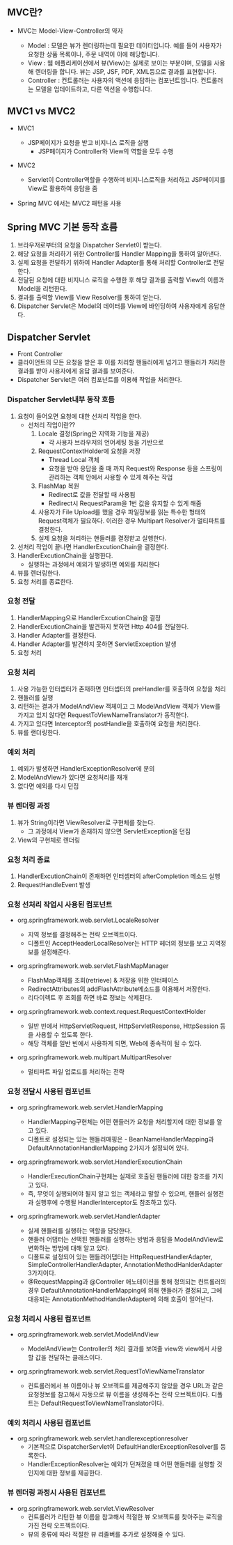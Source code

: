 ## MVC란?

- MVC는 Model-View-Controller의 약자

    - Model : 모델은 뷰가 렌더링하는데 필요한 데이터입니다. 예를 들어 사용자가 요청한 상품 목록이나, 주문 내역이 이에 해당합니다.
    - View : 웹 애플리케이션에서 뷰(View)는 실제로 보이는 부분이며, 모델을 사용해 렌더링을 합니다. 뷰는 JSP, JSF, PDF, XML등으로 결과를 표현합니다.
    - Controller : 컨트롤러는 사용자의 액션에 응답하는 컴포넌트입니다. 컨트롤러는 모델을 업데이트하고, 다른 액션을 수행합니다.


## MVC1 vs MVC2

- MVC1
    - JSP페이지가 요청을 받고 비지니스 로직을 실행
        - JSP페이지가 Controller와 View의 역할을 모두 수행
- MVC2
    - Servlet이 Controller역할을 수행하며 비지니스로직을 처리하고 JSP페이지를 View로 활용하여 응답을 줌

- Spring MVC 에서는 MVC2 패턴을 사용

## Spring MVC 기본 동작 흐름

1. 브라우저로부터의 요청을 Dispatcher Servlet이 받는다.
2. 해당 요청을 처리하기 위한 Controller를 Handler Mapping을 통하여 알아낸다.
3. 실제 요청을 전달하기 위하여 Handler Adapter를 통해 처리할 Controller로 전달한다.
4. 전달된 요청에 대한 비지니스 로직을 수행한 후 해당 결과를 출력할 View의 이름과 Model을 리턴한다.
5. 결과를 출력할 View를 View Resolver를 통하여 얻는다.
6. Dispatcher Servlet은 Model의 데이터를 View에 바인딩하여 사용자에게 응답한다.


## Dispatcher Servlet

- Front Controller
- 클라이언트의 모든 요청을 받은 후 이를 처리할 핸들러에게 넘기고 핸들러가 처리한 결과를 받아 사용자에게 응답 결과를 보여준다.
- Dispatcher Servlet은 여러 컴포넌트를 이용해 작업을 처리한다.

### Dispatcher Servlet내부 동작 흐름

1. 요청이 들어오면 요청에 대한 선처리 작업을 한다.
    - 선처리 작업이란??
        1. Locale 결정(Spring은 지역화 기능을 제공)
            - 각 사용자 브라우저의 언어세팅 등을 기반으로
        2. RequestContextHolder에 요청을 저장
            - Thread Local 객체
            - 요청을 받아 응답을 줄 때 까지 Request와 Response 등을 스프링이 관리하는 객체 안에서 사용할 수 있게 해주는 작업
        3. FlashMap 복원
            - Redirect로 값을 전달할 때 사용됨
            - Redirect시 RequestParam을 1번 값을 유지할 수 있게 해줌
        4. 사용자가 File Upload를 했을 경우 파일정보를 읽는 특수한 형태의 Request객체가 필요하다. 이러한 경우 Multipart Resolver가 멀티파트를 결정한다.
        5. 실제 요청을 처리하는 핸들러를 결정핟고 실행한다.
2. 선처리 작업이 끝나면 HandlerExcutionChain을 결정한다.
3. HandlerExcutionChain을 실행한다.
    - 실행하는 과정에서 예외가 발생하면 예외를 처리한다
4. 뷰를 렌더링한다.
5. 요청 처리를 종료한다.

### 요청 전달

1. HandlerMapping으로 HandlerExcutionChain을 결정
2. HandlerExcutionChain을 발견하지 못하면 Http 404를 전달한다.
3. Handler Adapter를 결정한다.
4. Handler Adapter를 발견하지 못하면 ServletException 발생
5. 요청 처리

### 요청 처리 

1. 사용 가능한 인터셉터가 존재하면 인터셉터의 preHandler를 호출하여 요청을 처리
2. 핸들러를 실행
3. 리턴하는 결과가 ModelAndView 객체이고 그 ModelAndView 객체가 View를 가지고 있지 않다면 RequestToViewNameTranslator가 동작한다.
4. 가지고 있다면 Interceptor의 postHandle을 호출하여 요청을 처리한다.
5. 뷰를 랜더링한다.

### 예외 처리

1. 예외가 발생하면 HandlerExceptionResolver에 문의
2. ModelAndView가 있다면 요청처리를 재개
3. 없다면 예외를 다시 던짐

### 뷰 렌더링 과정

1. 뷰가 String이라면 ViewResolver로 구현체를 찾는다.
    - 그 과정에서 View가 존재하지 않으면 ServletException을 던짐
2. View의 구현체로 렌더링


### 요청 처리 종료

1. HandlerExcutionChain이 존재하면 인터셉터의 afterCompletion 메소드 실행
2. RequestHandleEvent 발생



### 요청 선처리 작업시 사용된 컴포넌트

- org.springframework.web.servlet.LocaleResolver
    - 지역 정보를 결정해주는 전략 오브젝트이다.
    - 디폴트인 AcceptHeaderLocalResolver는 HTTP 헤더의 정보를 보고 지역정보를 설정해준다.

- org.springframework.web.servlet.FlashMapManager
    - FlashMap객체를 조회(retrieve) & 저장을 위한 인터페이스
    - RedirectAttributes의 addFlashAttribute메소드를 이용해서 저장한다.
    - 리다이렉트 후 조회를 하면 바로 정보는 삭제된다.

- org.springframework.web.context.request.RequestContextHolder

    - 일반 빈에서 HttpServletRequest, HttpServletResponse, HttpSession 등을 사용할 수 있도록 한다.
    - 해당 객체를 일반 빈에서 사용하게 되면, Web에 종속적이 될 수 있다.

- org.springframework.web.multipart.MultipartResolver   
    - 멀티파트 파일 업로드를 처리하는 전략


### 요청 전달시 사용된 컴포넌트

- org.springframework.web.servlet.HandlerMapping
    - HandlerMapping구현체는 어떤 핸들러가 요청을 처리할지에 대한 정보를 알고 있다.
    - 디폴트로 설정되는 있는 핸들러매핑은   - BeanNameHandlerMapping과 DefaultAnnotationHandlerMapping 2가지가 설정되어 있다.

- org.springframework.web.servlet.HandlerExecutionChain
    - HandlerExecutionChain구현체는 실제로 호출된 핸들러에 대한 참조를 가지고 있다.
    - 즉, 무엇이 실행되어야 될지 알고 있는 객체라고 말할 수 있으며, 핸들러 실행전과 실행후에 수행될 HandlerInterceptor도 참조하고 있다.

- org.springframework.web.servlet.HandlerAdapter
    - 실제 핸들러를 실행하는 역할을 담당한다.
    - 핸들러 어댑터는 선택된 핸들러를 실행하는 방법과 응답을 ModelAndView로 변화하는 방법에 대해 알고 있다.
    - 디폴트로 설정되어 있는 핸들러어댑터는 HttpRequestHandlerAdapter, SimpleControllerHandlerAdapter, AnnotationMethodHanlderAdapter 3가지이다.
    - @RequestMapping과 @Controller 애노테이션을 통해 정의되는 컨트롤러의 경우 DefaultAnnotationHandlerMapping에 의해 핸들러가 결정되고, 그에 대응되는 AnnotationMethodHandlerAdapter에 의해 호출이 일어난다.
    
### 요청 처리시 사용된 컴포넌트

- org.springframework.web.servlet.ModelAndView
    - ModelAndView는 Controller의 처리 결과를 보여줄 view와 view에서 사용할 값을 전달하는 클래스이다.

- org.springframework.web.servlet.RequestToViewNameTranslator
    - 컨트롤러에서 뷰 이름이나 뷰 오브젝트를 제공해주지 않았을 경우 URL과 같은 요청정보를 참고해서 자동으로 뷰 이름을 생성해주는 전략 오브젝트이다. 디폴트는 DefaultRequestToViewNameTranslator이다.


### 예외 처리시 사용된 컴포넌트

- org.springframework.web.servlet.handlerexceptionresolver
    - 기본적으로 DispatcherServlet이 DefaultHandlerExceptionResolver를 등록한다.
    - HandlerExceptionResolver는 예외가 던져졌을 때 어떤 핸들러를 실행할 것인지에 대한 정보를 제공한다.

### 뷰 렌더링 과정시 사용된 컴포넌트

- org.springframework.web.servlet.ViewResolver
    - 컨트롤러가 리턴한 뷰 이름을 참고해서 적절한 뷰 오브젝트를 찾아주는 로직을 가진 전략 오프젝트이다.
    - 뷰의 종류에 따라 적절한 뷰 리졸버를 추가로 설정해줄 수 있다.